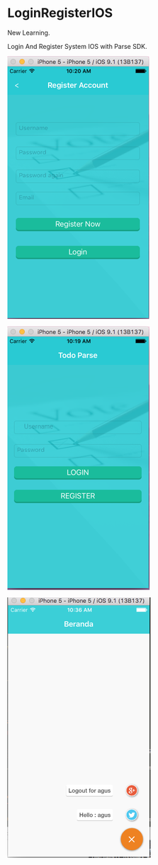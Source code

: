 # LoginRegisterIOS

New Learning.

Login And Register System IOS with Parse SDK.


![alt tag](https://github.com/balitax/LoginRegisterIOS/blob/master/picture/1.png)

![alt tag](https://github.com/balitax/LoginRegisterIOS/blob/master/picture/2.png)

![alt tag](https://github.com/balitax/LoginRegisterIOS/blob/master/picture/3.png)